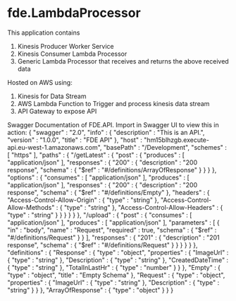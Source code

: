 # fde.LambdaProcessor

This application contains

1. Kinesis Producer Worker Service 
2. Kinesis Consumer Lambda Processor
3. Generic Lambda Processor that receives and returns the above received data

Hosted on AWS using:
1. Kinesis for Data Stream
2. AWS Lambda Function to Trigger and process kinesis data stream
3. API Gateway to expose API

Swagger Documentation of FDE.API. Import in Swagger UI to view this in action:
{
  "swagger" : "2.0",
  "info" : {
    "description" : "This is an API.",
    "version" : "1.0.0",
    "title" : "FDE API"
  },
  "host" : "hm15blhzgb.execute-api.eu-west-1.amazonaws.com",
  "basePath" : "/Development",
  "schemes" : [ "https" ],
  "paths" : {
    "/getLatest" : {
      "post" : {
        "produces" : [ "application/json" ],
        "responses" : {
          "200" : {
            "description" : "200 response",
            "schema" : {
              "$ref" : "#/definitions/ArrayOfResponse"
            }
          }
        }
      },
      "options" : {
        "consumes" : [ "application/json" ],
        "produces" : [ "application/json" ],
        "responses" : {
          "200" : {
            "description" : "200 response",
            "schema" : {
              "$ref" : "#/definitions/Empty"
            },
            "headers" : {
              "Access-Control-Allow-Origin" : {
                "type" : "string"
              },
              "Access-Control-Allow-Methods" : {
                "type" : "string"
              },
              "Access-Control-Allow-Headers" : {
                "type" : "string"
              }
            }
          }
        }
      }
    },
    "/upload" : {
      "post" : {
        "consumes" : [ "application/json" ],
        "produces" : [ "application/json" ],
        "parameters" : [ {
          "in" : "body",
          "name" : "Request",
          "required" : true,
          "schema" : {
            "$ref" : "#/definitions/Request"
          }
        } ],
        "responses" : {
          "201" : {
            "description" : "201 response",
            "schema" : {
              "$ref" : "#/definitions/Request"
            }
          }
        }
      }
    }
  },
  "definitions" : {
    "Response" : {
      "type" : "object",
      "properties" : {
        "ImageUrl" : {
          "type" : "string"
        },
        "Description" : {
          "type" : "string"
        },
        "CreatedDateTime" : {
          "type" : "string"
        },
        "TotalInLastHr" : {
          "type" : "number"
        }
      }
    },
    "Empty" : {
      "type" : "object",
      "title" : "Empty Schema"
    },
    "Request" : {
      "type" : "object",
      "properties" : {
        "ImageUrl" : {
          "type" : "string"
        },
        "Description" : {
          "type" : "string"
        }
      }
    },
    "ArrayOfResponse" : {
      "type" : "object"
    }
  }
}